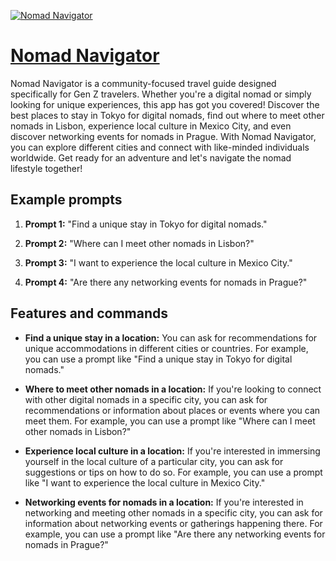 [![Nomad Navigator](https://files.oaiusercontent.com/file-lTJNJvoAzpCh8VYzSlBVwiCz?se=2123-10-17T17%3A42%3A26Z&sp=r&sv=2021-08-06&sr=b&rscc=max-age%3D31536000%2C%20immutable&rscd=attachment%3B%20filename%3D42517f76-7ddf-477a-8a6b-77bfff6476a2.png&sig=%2BccttXSDi/XcATg5jw/8SOssoiAaqwQ670tQk4VeQT0%3D)](https://chat.openai.com/g/g-LJ1ueB3iy-nomad-navigator)

# [Nomad Navigator](https://chat.openai.com/g/g-LJ1ueB3iy-nomad-navigator)

Nomad Navigator is a community-focused travel guide designed specifically for Gen Z travelers. Whether you're a digital nomad or simply looking for unique experiences, this app has got you covered! Discover the best places to stay in Tokyo for digital nomads, find out where to meet other nomads in Lisbon, experience local culture in Mexico City, and even discover networking events for nomads in Prague. With Nomad Navigator, you can explore different cities and connect with like-minded individuals worldwide. Get ready for an adventure and let's navigate the nomad lifestyle together!

## Example prompts

1. **Prompt 1:** "Find a unique stay in Tokyo for digital nomads."

2. **Prompt 2:** "Where can I meet other nomads in Lisbon?"

3. **Prompt 3:** "I want to experience the local culture in Mexico City."

4. **Prompt 4:** "Are there any networking events for nomads in Prague?"


## Features and commands

- **Find a unique stay in a location:** You can ask for recommendations for unique accommodations in different cities or countries. For example, you can use a prompt like "Find a unique stay in Tokyo for digital nomads."

- **Where to meet other nomads in a location:** If you're looking to connect with other digital nomads in a specific city, you can ask for recommendations or information about places or events where you can meet them. For example, you can use a prompt like "Where can I meet other nomads in Lisbon?"

- **Experience local culture in a location:** If you're interested in immersing yourself in the local culture of a particular city, you can ask for suggestions or tips on how to do so. For example, you can use a prompt like "I want to experience the local culture in Mexico City."

- **Networking events for nomads in a location:** If you're interested in networking and meeting other nomads in a specific city, you can ask for information about networking events or gatherings happening there. For example, you can use a prompt like "Are there any networking events for nomads in Prague?"